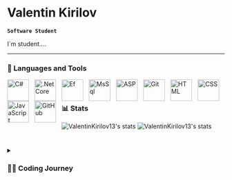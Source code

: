 # Valentin Kirilov

**`Software Student`**

I`m student....

---

### 🧰 Languages and Tools

<img align="left" alt="C#" width="50px" style="padding-right:10px;" src="https://cdn.jsdelivr.net/gh/devicons/devicon/icons/csharp/csharp-original.svg" />
<img align="left" alt=".Net Core" width="50px" style="padding-right:10px;" src="https://cdn.jsdelivr.net/gh/devicons/devicon/icons/dotnetcore/dotnetcore-original.svg" />
<img align="left" alt="Ef" width="50px" style="padding-right:10px;" src="https://codeopinion.com/wp-content/uploads/2017/10/Bitmap-MEDIUM_Entity-Framework-Core-Logo_2colors_Square_Boxed_RGB.png" />
<img align="left" alt="MsSql" width="50px" style="padding-right:10px;" src="https://cdn-icons-png.flaticon.com/512/5968/5968409.png" />  
<img align="left" alt="ASP" width="50px"  style="padding-right:10px;" src="https://www.simplilearn.com/ice9/free_resources_article_thumb/ASP.NET_logo.jpg" />
<img align="left" alt="Git" width="50px" style="padding-right:10px;" src="https://cdn.jsdelivr.net/gh/devicons/devicon/icons/git/git-original.svg" />
<img align="left" alt="HTML" width="50px" style="padding-right:10px;" src="https://cdn.jsdelivr.net/gh/devicons/devicon/icons/html5/html5-plain.svg" />
<img align="left" alt="CSS" width="50px" style="padding-right:10px;" src="https://cdn.jsdelivr.net/gh/devicons/devicon/icons/css3/css3-plain.svg" />
<img align="left" alt="JavaScript" width="50px" style="padding-right:10px;" src="https://cdn.jsdelivr.net/gh/devicons/devicon/icons/javascript/javascript-plain.svg" />
<img align="left" alt="GitHub" width="50px" style="padding-right:10px;" src="https://cdn.jim-nielsen.com/macos/128/github-desktop-2021-05-20.png" />

<br />

#

### 📊 Stats

![ValentinKirilov13's stats](https://github-readme-stats.vercel.app/api/top-langs/?username=ValentinKirilov13&show_icons=true&theme=gruvbox)
![ValentinKirilov13's stats](https://github-readme-stats.vercel.app/api?username=ValentinKirilov13&show_icons=true&theme=gruvbox)

#

<details>
 <summary><h3>👨‍💻  Coding Journey</h3></summary>
   I started my coding journey as a naive computer science student with a passion to learn everything I could about this programming world - code, unix, linux, theory. And all the while, teaching myself iOS development with a dream to build my own app, but that soon got overshadowed by my desire to excel in Java. A desire that landed me a full-stack software engineering job upon graduation. However, I had another desire I had been pursuing throughout this time - YouTube content creation. I eventually ended up quitting my software engineering job to pursue YouTube full-time, and that has been my focus ever since. But there's something that's always bothered me about my journey - abandoning my dream of building my own app to pursue the safe route, a job. Now I've already taken the leap away from that safety net into this uncomfortable, unexplored world that it being a creator. And it worked out, but again, it became comfortable. It's easier to create a video than go out on a ledge and build my own product. I do have to eat, at the end of the day, but I think it's time. It's time to get uncomfortable again. I have a burning desire to get back on the horse, and fulfill that dream younger me had of building my own app, my own product. And in order to do that, I'll be implmementing a few measures to streamline my YouTube content to focus more time on fulfilling that dream - a dream that I'll be ready to tackle in 2023 due to the measure I'm putting in place now until the end of 2022. Don't wait up, because I'm coming.

[website]: 
[youtube]:
